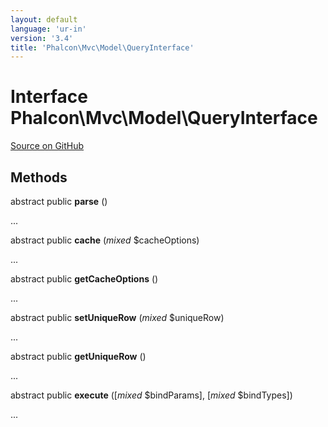 ```yaml
---
layout: default
language: 'ur-in'
version: '3.4'
title: 'Phalcon\Mvc\Model\QueryInterface'
---
```


# Interface **Phalcon\Mvc\Model\QueryInterface**

<a href="https://github.com/phalcon/cphalcon/tree/v3.4.0/phalcon/mvc/model/queryinterface.zep" class="btn btn-default btn-sm">Source on GitHub</a>

## Methods

abstract public **parse** ()

...

abstract public **cache** (*mixed* $cacheOptions)

...

abstract public **getCacheOptions** ()

...

abstract public **setUniqueRow** (*mixed* $uniqueRow)

...

abstract public **getUniqueRow** ()

...

abstract public **execute** ([*mixed* $bindParams], [*mixed* $bindTypes])

...